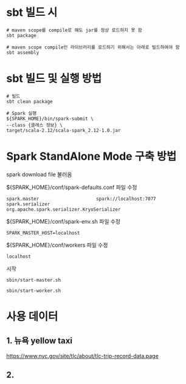 # sbt 빌드 시
```
# maven scope를 compile로 해도 jar를 정상 로드하지 못 함
sbt package

# maven scope compile인 라이브러리를 로드하기 위해서는 아래로 빌드하여야 함
sbt assembly
```


# sbt 빌드 및 실행 방법
```
# 빌드
sbt clean package

# Spark 실행
${SPARK_HOME}/bin/spark-submit \
--class {클래스 정보} \
target/scala-2.12/scala-spark_2.12-1.0.jar 
```

# Spark StandAlone Mode 구축 방법

spark download file 불러옴

${SPARK_HOME}/conf/spark-defaults.conf 파일 수정
```
spark.master                     spark://localhost:7077
spark.serializer                 org.apache.spark.serializer.KryoSerializer
```

${SPARK_HOME}/conf/spark-env.sh 파일 수정
```
SPARK_MASTER_HOST=localhost
```

${SPARK_HOME}/conf/workers 파일 수정
```
localhost
```

시작
```
sbin/start-master.sh

sbin/start-worker.sh

```

# 사용 데이터   
## 1. 뉴욕 yellow taxi   
https://www.nyc.gov/site/tlc/about/tlc-trip-record-data.page

## 2. 
